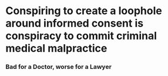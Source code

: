 # Conspiring to create a loophole around informed consent is conspiracy to commit criminal medical malpractice
### Bad for a Doctor, worse for a Lawyer

